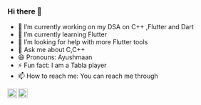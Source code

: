 ### Hi there 👋

<!--
**ayushmaan02/ayushmaan02** is a ✨ _special_ ✨ repository because its `README.md` (this file) appears on your GitHub profile.

Here are some ideas to get you started: 
-->

- 🔭 I’m currently working on my DSA on C++ ,Flutter and Dart
- 🌱 I’m currently learning Flutter
- 🤔 I’m looking for help with more Flutter tools
- 💬 Ask me about C,C++
- 😄 Pronouns: Ayushmaan
- ⚡ Fun fact: I am a Tabla player 
- 📫 How to reach me: You can reach me through 
<a href="https://twitter.com/ayushmaan_2823" target="_blank">
  <img align="left" alt="Ayushmaan Singh Rajput | Twitter" width="21px" src="https://www.flaticon.com/svg/vstatic/svg/179/179342.svg?token=exp=1620667218~hmac=81eca7a61678390ba0296fb6698a9c01" />
</a>

<a href="https://www.linkedin.com/in/ayushmaanrajput/" target="_blank">
  <img align="left" alt="Ayushmaan Singh Rajput | Linkedin" width="21px" src="https://image.flaticon.com/icons/svg/2111/2111499.svg"/>
</a>


